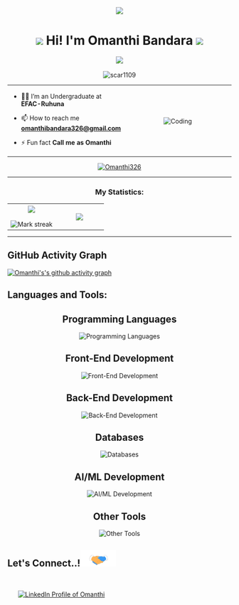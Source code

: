 <p align="center" ><img  src = "https://github.com/7oSkaaa/7oSkaaa/blob/main/Images/about_me.gif?raw=true" width = 100px></p>
<h1 align="center">
  <img src="https://media.giphy.com/media/hvRJCLFzcasrR4ia7z/giphy.gif" width="28">
  Hi! I'm Omanthi Bandara
  <img src="https://media.giphy.com/media/hvRJCLFzcasrR4ia7z/giphy.gif" width="28">
</h1>
<p align="center">
  <img src="https://readme-typing-svg.herokuapp.com/?lines=Computer+Engineering+Student;IEEE%20Member;Faculty+Of+Engineering;University+Of+Ruhuna;Aspiring+AI%2FML+Professional;&font=Fira+Code&center=true&width=440&height=45&color=#6495ED&vCenter=true&size=22">
</p>
<p align="center"> <img src="https://komarev.com/ghpvc/?username=Omanthi326&label=Profile%20views&color=0e75b6&style=flat" alt="scar1109" /> </p>

<table align="center">
<tr border="none">
<td width="50%" align="left">
  
- 🧑‍🎓 I’m an Undergraduate at **EFAC-Ruhuna**

- 📫 How to reach me **omanthibandara326@gmail.com**
  
- ⚡ Fun fact **Call me as Omanthi**

</td>
<td width="50%" align="center">

  <img align="center" alt="Coding" width="450" src="https://images.squarespace-cdn.com/content/v1/5feb53185d3dab691b47361b/1609930650139-9NRI63XUJ29Y7E9LEA9G/12eca-machine-learning.gif">

  
  </td>
</tr>
</table>

<p align="center"><a href="https://github.com/ryo-ma/github-profile-trophy"><img src="https://github-profile-trophy.vercel.app/?username=Omanthi326" alt="Omanthi326" /></a></p>

---

<h3 align="center">My Statistics:</h3>
<p align="center">
<table align="center">
<tr border="none">
<td width="50%" align="center">
  
  <img  align="center"  src="https://github-readme-stats.vercel.app/api?username=Omanthi326&theme=tokyonight&show_icons=true&count_private=true" />
  <br></br>
  <img  title="🔥 Get streak stats for your profile at git.io/streak-stats" alt="Mark streak" src="https://github-readme-streak-stats.herokuapp.com/?user=Omanthi326&theme=tokyonight&hide_border=false" /> 
</td>
<td width="50%" align="center">

  <img  align="center"  src="https://github-readme-stats.anuraghazra1.vercel.app/api/top-langs/?username=Omanthi326&theme=tokyonight&hide_border=false&no-bg=true&no-frame=true&langs_count=10"/>
  
  </td>
</tr>
</table>

---
<h2> GitHub Activity Graph</h2>

[![Omanthi's's github activity graph](https://github-readme-activity-graph.vercel.app/graph?username=Omanthi326&theme=tokyo-night&area=true&hide_border=true)](https://github.com/ashutosh00710/github-readme-activity-graph)

<h2 align="left">Languages and Tools:</h2>
<!-- Programming Languages -->
<h2 align="center"> Programming Languages</h2>

<p align="center">
  <img src="https://skillicons.dev/icons?i=python,java,js,ts,c,c++" alt="Programming Languages" />
</p>




<!-- Front-End Development -->
<h2 align="center"> Front-End Development</h2>

<p align="center">
  <img src="https://skillicons.dev/icons?i=html,css,react,nextjs,tailwind" alt="Front-End Development" />
</p>




<!-- Back-End Development -->
<h2 align="center"> Back-End Development</h2>

<p align="center">
  <img src="https://skillicons.dev/icons?i=nodejs,express,django,flask" alt="Back-End Development" />
</p>




<!-- Databases -->
<h2 align="center"> Databases</h2>

<p align="center">
  <img src="https://skillicons.dev/icons?i=mysql,postgresql,sqlite,mongodb" alt="Databases" />
</p>



<!-- AI/ML Development -->
<h2 align="center"> AI/ML Development</h2>

<p align="center">
  <img src="https://skillicons.dev/icons?i=tensorflow,pytorch,matlab,opencv,pandas,sklearn,seaborn" alt="AI/ML Development" />
</p>



<!-- Other Tools -->
<h2 align="center"> Other Tools</h2>

<p align="center">
  <img src="https://skillicons.dev/icons?i=git,docker,kubernetes,aws,postman" alt="Other Tools" />
</p>

## <b> Let's Connect..!</b><img src="https://github.com/0xAbdulKhalid/0xAbdulKhalid/raw/main/assets/mdImages/handshake.gif" width ="80">
<br>
<div align='left'>

<ul>
<a href="https://www.linkedin.com/in/omanthi-bandara-69b3842b1/" target="_blank">
    <img src="https://img.shields.io/badge/linkedin: Omanthi Bandara -%2300acee.svg?color=405DE6&style=for-the-badge&logo=linkedin&logoColor=white" alt="LinkedIn Profile of Omanthi" title="LinkedIn Profile of Omanthi" style="margin-bottom: 5px;"/>
</a>
<br>
